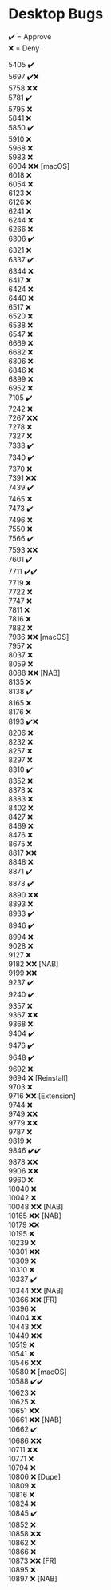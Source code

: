 # Desktop Bugs

✔️ = Approve  
❌ = Deny

5405 ✔️  
5697 ✔️❌  
5758 ❌❌  
5781 ✔️  
5795 ❌  
5841 ❌  
5850 ✔️  
5910 ❌  
5968 ❌  
5983 ❌  
6004 ❌❌ [macOS]  
6018 ❌  
6054 ❌  
6123 ❌  
6126 ❌  
6241 ❌  
6244 ❌  
6266 ❌  
6306 ✔️  
6321 ❌  
6337 ✔️  
6344 ❌  
6417 ❌  
6424 ❌  
6440 ❌  
6517 ❌  
6520 ❌  
6538 ❌  
6547 ❌  
6669 ❌  
6682 ❌  
6806 ❌  
6846 ❌  
6899 ❌  
6952 ❌  
7105 ✔️  
7242 ❌  
7267 ❌❌  
7278 ❌  
7327 ❌  
7338 ✔️  
7340 ✔️  
7370 ❌  
7391 ❌❌  
7439 ✔️  
7465 ❌  
7473 ✔️  
7496 ❌  
7550 ❌  
7566 ✔️  
7593 ❌❌  
7601 ✔️  
7711 ✔️✔️  
7719 ❌  
7722 ❌  
7747 ❌  
7811 ❌  
7816 ❌  
7882 ❌  
7936 ❌❌ [macOS]  
7957 ❌  
8037 ❌  
8059 ❌  
8088 ❌❌ [NAB]  
8135 ❌  
8138 ✔️  
8165 ❌  
8176 ❌  
8193 ✔️❌  
8206 ❌  
8232 ❌  
8257 ❌  
8297 ❌  
8310 ✔️  
8352 ❌  
8378 ❌  
8383 ❌  
8402 ❌  
8427 ❌  
8469 ❌  
8476 ❌  
8675 ❌  
8817 ❌❌  
8848 ❌  
8871 ✔️  
8878 ✔️  
8890 ❌❌  
8893 ❌  
8933 ✔️  
8946 ✔️  
8994 ❌  
9028 ❌  
9127 ❌  
9182 ❌❌ [NAB]  
9199 ❌❌  
9237 ✔️  
9240 ✔️  
9357 ❌  
9367 ❌❌  
9368 ❌  
9404 ✔️  
9476 ✔️  
9648 ✔️  
9692 ❌  
9694 ❌ [Reinstall]  
9703 ❌  
9716 ❌❌ [Extension]  
9744 ❌  
9749 ❌❌  
9779 ❌❌  
9787 ❌  
9819 ❌  
9846 ✔️✔️  
9878 ❌❌  
9906 ❌❌  
9960 ❌  
10040 ❌  
10042 ❌  
10048 ❌❌ [NAB]  
10165 ❌❌ [NAB]  
10179 ❌❌  
10195 ❌  
10239 ❌  
10301 ❌❌  
10309 ❌  
10310 ❌  
10337 ✔️  
10344 ❌❌ [NAB]  
10366 ❌❌ [FR]  
10396 ❌  
10404 ❌❌  
10443 ❌❌  
10449 ❌❌  
10519 ❌  
10541 ❌  
10546 ❌❌  
10580 ❌ [macOS]  
10588 ✔️✔️  
10623 ❌  
10625 ❌  
10651 ❌❌  
10661 ❌❌ [NAB]  
10662 ✔️  
10686 ❌❌  
10711 ❌❌  
10771 ❌  
10794 ❌  
10806 ❌ [Dupe]  
10809 ❌  
10816 ❌  
10824 ❌  
10845 ✔️  
10852 ❌  
10858 ❌❌  
10862 ❌  
10866 ❌  
10873 ❌❌ [FR]  
10895 ❌  
10897 ❌ [NAB]
